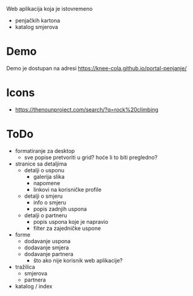 Web aplikacija koja je istovremeno
* penjačkih kartona
* katalog smjerova

# Demo
Demo je dostupan na adresi https://knee-cola.github.io/portal-penjanje/

# Icons
* https://thenounproject.com/search/?q=rock%20climbing

# ToDo
* formatiranje za desktop
    * sve popise pretvoriti u grid? hoće li to biti pregledno?
* stranice sa detaljima
    * detalji o usponu
        * galerija slika
        * napomene
        * linkovi na korisničke profile
    * detalji o smjeru
        * info o smjeru
        * popis zadnjih uspona
    * detalji o partneru
        * popis uspona koje je napravio
        * filter za zajedničke uspone
* forme
    * dodavanje uspona
    * dodavanje smjera
    * dodavanje partnera
        * što ako nije korisnik web aplikacije?
* tražilica
    * smjerova
    * partnera
* katalog / index